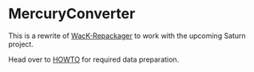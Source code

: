 # MercuryConverter

This is a rewrite of [WacK-Repackager](https://github.com/muskit/WacK-Repackager) to work with the upcoming Saturn project.

Head over to [HOWTO](HOWTO.md) for required data preparation.